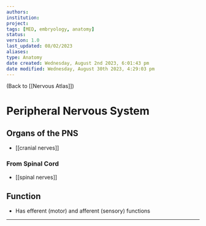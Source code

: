 ```yaml
---
authors: 
institution: 
project: 
tags: [MED, embryology, anatomy]
status: 
version: 1.0
last_updated: 08/02/2023
aliases: 
type: Anatomy
date created: Wednesday, August 2nd 2023, 6:01:43 pm
date modified: Wednesday, August 30th 2023, 4:29:03 pm
---
```


(Back to [[Nervous Atlas]])

# Peripheral Nervous System

## Organs of the PNS
- [[cranial nerves]]
### From Spinal Cord
- [[spinal nerves]]
## Function
- Has efferent (motor) and afferent (sensory) functions

---

